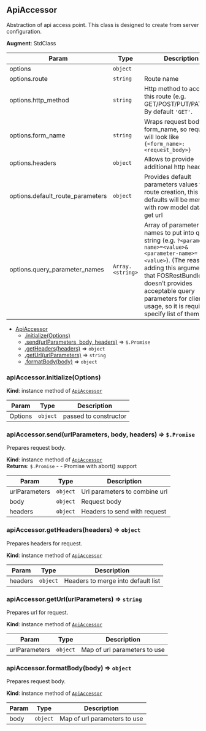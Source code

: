 <a name="module_ApiAccessor"></a>
## ApiAccessor
Abstraction of api access point. This class is designed to create from server configuration.

**Augment**: StdClass  

| Param | Type | Description |
| --- | --- | --- |
| options | <code>object</code> |  |
| options.route | <code>string</code> | Route name |
| options.http_method | <code>string</code> | Http method to access this route (e.g. GET/POST/PUT/PATCH...)                                     By default `'GET'`. |
| options.form_name | <code>string</code> | Wraps request body into form_name, so request will look like                            `{<form_name>:<request_body>}` |
| options.headers | <code>object</code> | Allows to provide additional http headers |
| options.default_route_parameters | <code>object</code> | Provides default parameters values for route creation,                            this defaults will be merged with row model data to get url |
| options.query_parameter_names | <code>Array.&lt;string&gt;</code> | Array of parameter names to put into query string                         (e.g. `?<parameter-name>=<value>&<parameter-name>=<value>`).                         (The reason of adding this argument is that FOSRestBundle doesn’t provides acceptable                         query parameters for client usage, so it is required to specify list of them) |


* [ApiAccessor](#module_ApiAccessor)
  * [.initialize(Options)](#module_ApiAccessor#initialize)
  * [.send(urlParameters, body, headers)](#module_ApiAccessor#send) ⇒ <code>$.Promise</code>
  * [.getHeaders(headers)](#module_ApiAccessor#getHeaders) ⇒ <code>object</code>
  * [.getUrl(urlParameters)](#module_ApiAccessor#getUrl) ⇒ <code>string</code>
  * [.formatBody(body)](#module_ApiAccessor#formatBody) ⇒ <code>object</code>

<a name="module_ApiAccessor#initialize"></a>
### apiAccessor.initialize(Options)
**Kind**: instance method of <code>[ApiAccessor](#module_ApiAccessor)</code>  

| Param | Type | Description |
| --- | --- | --- |
| Options | <code>object</code> | passed to constructor |

<a name="module_ApiAccessor#send"></a>
### apiAccessor.send(urlParameters, body, headers) ⇒ <code>$.Promise</code>
Prepares request body.

**Kind**: instance method of <code>[ApiAccessor](#module_ApiAccessor)</code>  
**Returns**: <code>$.Promise</code> - - Promise with abort() support  

| Param | Type | Description |
| --- | --- | --- |
| urlParameters | <code>object</code> | Url parameters to combine url |
| body | <code>object</code> | Request body |
| headers | <code>object</code> | Headers to send with request |

<a name="module_ApiAccessor#getHeaders"></a>
### apiAccessor.getHeaders(headers) ⇒ <code>object</code>
Prepares headers for request.

**Kind**: instance method of <code>[ApiAccessor](#module_ApiAccessor)</code>  

| Param | Type | Description |
| --- | --- | --- |
| headers | <code>object</code> | Headers to merge into default list |

<a name="module_ApiAccessor#getUrl"></a>
### apiAccessor.getUrl(urlParameters) ⇒ <code>string</code>
Prepares url for request.

**Kind**: instance method of <code>[ApiAccessor](#module_ApiAccessor)</code>  

| Param | Type | Description |
| --- | --- | --- |
| urlParameters | <code>object</code> | Map of url parameters to use |

<a name="module_ApiAccessor#formatBody"></a>
### apiAccessor.formatBody(body) ⇒ <code>object</code>
Prepares request body.

**Kind**: instance method of <code>[ApiAccessor](#module_ApiAccessor)</code>  

| Param | Type | Description |
| --- | --- | --- |
| body | <code>object</code> | Map of url parameters to use |

